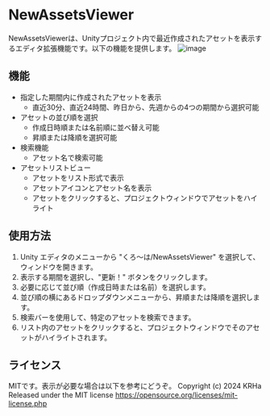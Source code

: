 # NewAssetsViewer

NewAssetsViewerは、Unityプロジェクト内で最近作成されたアセットを表示するエディタ拡張機能です。以下の機能を提供します。
![image](https://github.com/user-attachments/assets/50ca0263-1aee-41d6-910e-96a4f5b7f1c5)
## 機能

- 指定した期間内に作成されたアセットを表示
  - 直近30分、直近24時間、昨日から、先週からの4つの期間から選択可能
- アセットの並び順を選択
  - 作成日時順または名前順に並べ替え可能
  - 昇順または降順を選択可能
- 検索機能
  - アセット名で検索可能
- アセットリストビュー
  - アセットをリスト形式で表示
  - アセットアイコンとアセット名を表示
  - アセットをクリックすると、プロジェクトウィンドウでアセットをハイライト

## 使用方法

1. Unity エディタのメニューから "くろ～は/NewAssetsViewer" を選択して、ウィンドウを開きます。
2. 表示する期間を選択し、"更新！" ボタンをクリックします。
3. 必要に応じて並び順（作成日時または名前）を選択します。
4. 並び順の横にあるドロップダウンメニューから、昇順または降順を選択します。
5. 検索バーを使用して、特定のアセットを検索できます。
6. リスト内のアセットをクリックすると、プロジェクトウィンドウでそのアセットがハイライトされます。

## ライセンス

MITです。表示が必要な場合は以下を参考にどうぞ。 Copyright (c) 2024 KRHa Released under the MIT license
https://opensource.org/licenses/mit-license.php
